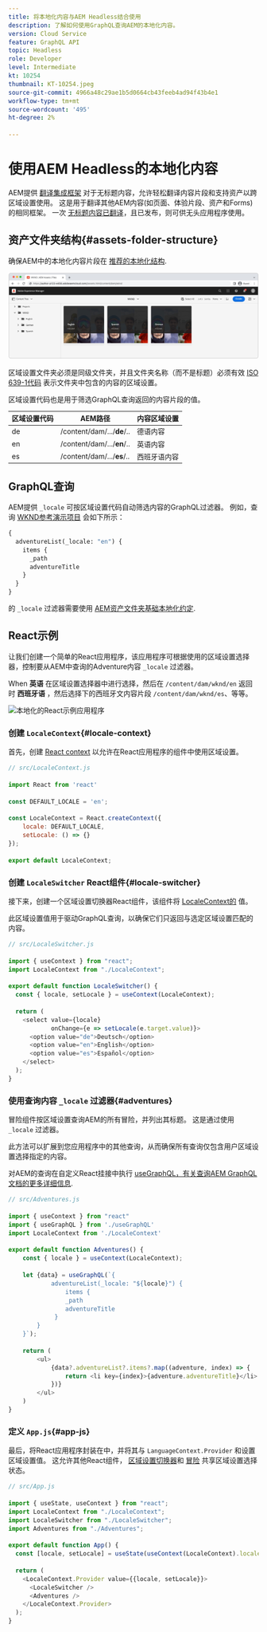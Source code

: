 ```yaml
---
title: 将本地化内容与AEM Headless结合使用
description: 了解如何使用GraphQL查询AEM的本地化内容。
version: Cloud Service
feature: GraphQL API
topic: Headless
role: Developer
level: Intermediate
kt: 10254
thumbnail: KT-10254.jpeg
source-git-commit: 4966a48c29ae1b5d0664cb43feeb4ad94f43b4e1
workflow-type: tm+mt
source-wordcount: '495'
ht-degree: 2%

---
```



# 使用AEM Headless的本地化内容

AEM提供 [翻译集成框架](https://experienceleague.adobe.com/docs/experience-manager-cloud-service/content/sites/administering/reusing-content/translation/integration-framework.html) 对于无标题内容，允许轻松翻译内容片段和支持资产以跨区域设置使用。 这是用于翻译其他AEM内容(如页面、体验片段、资产和Forms)的相同框架。 一次 [无标题内容已翻译](https://experienceleague.adobe.com/docs/experience-manager-cloud-service/content/headless/journeys/translation/overview.html?lang=zh-Hans)，且已发布，则可供无头应用程序使用。

## 资产文件夹结构{#assets-folder-structure}

确保AEM中的本地化内容片段在 [推荐的本地化结构](https://experienceleague.adobe.com/docs/experience-manager-cloud-service/content/headless/journeys/translation/getting-started.html#recommended-structure).

![本地化的AEM资产文件夹](./assets/localized-content/asset-folders.jpg)

区域设置文件夹必须是同级文件夹，并且文件夹名称（而不是标题）必须有效 [ISO 639-1代码](https://en.wikipedia.org/wiki/List_of_ISO_639-1_codes) 表示文件夹中包含的内容的区域设置。

区域设置代码也是用于筛选GraphQL查询返回的内容片段的值。

| 区域设置代码 | AEM路径 | 内容区域设置 |
|--------------------------------|----------|----------|
| de | /content/dam/.../**de**/.. | 德语内容 |
| en | /content/dam/.../**en**/.. | 英语内容 |
| es | /content/dam/.../**es**/.. | 西班牙语内容 |

## GraphQL查询

AEM提供 `_locale` 可按区域设置代码自动筛选内容的GraphQL过滤器。 例如，查询 [WKND参考演示项目](https://experienceleague.adobe.com/docs/experience-manager-cloud-service/content/onboarding/demo-add-on/create-site.html) 会如下所示：

```graphql
{
  adventureList(_locale: "en") {
    items {      
      _path
      adventureTitle
    }
  }
}
```

的 `_locale` 过滤器需要使用 [AEM资产文件夹基础本地化约定](#assets-folder-structure).

## React示例

让我们创建一个简单的React应用程序，该应用程序可根据使用的区域设置选择器，控制要从AEM中查询的Adventure内容 `_locale` 过滤器。

When __英语__ 在区域设置选择器中进行选择，然后在 `/content/dam/wknd/en` 返回时 __西班牙语__ ，然后选择下的西班牙文内容片段 `/content/dam/wknd/es`、等等。

![本地化的React示例应用程序](./assets/localized-content/react-example.png)

### 创建 `LocaleContext`{#locale-context}

首先，创建 [React context](https://reactjs.org/docs/context.html) 以允许在React应用程序的组件中使用区域设置。

```javascript
// src/LocaleContext.js

import React from 'react'

const DEFAULT_LOCALE = 'en';

const LocaleContext = React.createContext({
    locale: DEFAULT_LOCALE, 
    setLocale: () => {}
});

export default LocaleContext;
```

### 创建 `LocaleSwitcher` React组件{#locale-switcher}

接下来，创建一个区域设置切换器React组件，该组件将 [LocaleContext的](#locale-context) 值。

此区域设置值用于驱动GraphQL查询，以确保它们只返回与选定区域设置匹配的内容。

```javascript
// src/LocaleSwitcher.js

import { useContext } from "react";
import LocaleContext from "./LocaleContext";

export default function LocaleSwitcher() {
  const { locale, setLocale } = useContext(LocaleContext);

  return (
    <select value={locale}
            onChange={e => setLocale(e.target.value)}>
      <option value="de">Deutsch</option>
      <option value="en">English</option>
      <option value="es">Español</option>
    </select>
  );
}
```

### 使用查询内容 `_locale` 过滤器{#adventures}

冒险组件按区域设置查询AEM的所有冒险，并列出其标题。 这是通过使用 `_locale` 过滤器。

此方法可以扩展到您应用程序中的其他查询，从而确保所有查询仅包含用户区域设置选择指定的内容。

对AEM的查询在自定义React挂接中执行 [useGraphQL，有关查询AEM GraphQL文档的更多详细信息](./aem-headless-sdk.md).

```javascript
// src/Adventures.js

import { useContext } from "react"
import { useGraphQL } from './useGraphQL'
import LocaleContext from './LocaleContext'

export default function Adventures() {
    const { locale } = useContext(LocaleContext);

    let {data} = useGraphQL(`{
            adventureList(_locale: "${locale}") {
                items {      
                _path
                adventureTitle
             }
        }
    }`);

    return (
        <ul>
            {data?.adventureList?.items?.map((adventure, index) => { 
                return <li key={index}>{adventure.adventureTitle}</li>
            })}
        </ul>
    )
}
```

### 定义 `App.js`{#app-js}

最后，将React应用程序封装在中，并将其与 `LanguageContext.Provider` 和设置区域设置值。 这允许其他React组件， [区域设置切换器](#locale-switcher)和 [冒险](#adventures) 共享区域设置选择状态。

```javascript
// src/App.js

import { useState, useContext } from "react";
import LocaleContext from "./LocaleContext";
import LocaleSwitcher from "./LocaleSwitcher";
import Adventures from "./Adventures";

export default function App() {
  const [locale, setLocale] = useState(useContext(LocaleContext).locale);

  return (
    <LocaleContext.Provider value={{locale, setLocale}}>
      <LocaleSwitcher />
      <Adventures />
    </LocaleContext.Provider>
  );
}
```
